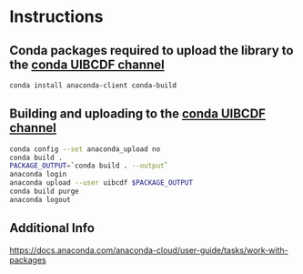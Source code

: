 # Instructions

## Conda packages required to upload the library to the [conda UIBCDF channel](https://anaconda.org/uibcdf)

```bash
conda install anaconda-client conda-build
```

## Building and uploading to the [conda UIBCDF channel](https://anaconda.org/uibcdf)

```bash
conda config --set anaconda_upload no
conda build .
PACKAGE_OUTPUT=`conda build . --output`
anaconda login
anaconda upload --user uibcdf $PACKAGE_OUTPUT
conda build purge
anaconda logout
```

## Additional Info
https://docs.anaconda.com/anaconda-cloud/user-guide/tasks/work-with-packages
